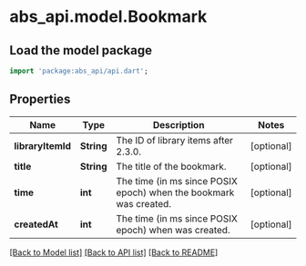 # abs_api.model.Bookmark

## Load the model package
```dart
import 'package:abs_api/api.dart';
```

## Properties
Name | Type | Description | Notes
------------ | ------------- | ------------- | -------------
**libraryItemId** | **String** | The ID of library items after 2.3.0. | [optional] 
**title** | **String** | The title of the bookmark. | [optional] 
**time** | **int** | The time (in ms since POSIX epoch) when the bookmark was created. | [optional] 
**createdAt** | **int** | The time (in ms since POSIX epoch) when was created. | [optional] 

[[Back to Model list]](../README.md#documentation-for-models) [[Back to API list]](../README.md#documentation-for-api-endpoints) [[Back to README]](../README.md)


